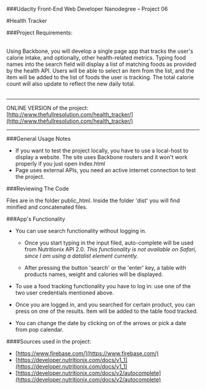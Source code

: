 ###Udacity Front-End Web Developer Nanodegree – Project 06


#Health Tracker



###Project Requirements:

<br>
Using Backbone, you will develop a single page app that tracks the user's calorie intake, and optionally, other health-related metrics. Typing food names into the search field will display a list of matching foods as provided by the health API. Users will be able to select an item from the list, and the item will be added to the list of foods the user is tracking. The total calorie count will also update to reflect the new daily total.
<br><br>

-------

ONLINE  VERSION of the project: [http://www.thefullresolution.com/health_tracker/](http://www.thefullresolution.com/health_tracker/)

-------

###General Usage Notes

- If you want to test the project locally, you have to use a local-host to display a website. The site uses Backbone routers and it won't work properly if you just open index.html
- Page uses external APIs, you need an active internet connection to test the project.



###Reviewing The Code

Files are in the folder public_html. Inside the folder 'dist' you will find minified and concatenated files.



###App's Functionality


- You can use search functionality without logging in.
	- Once you start typing in the input filed, auto-complete will be used from Nutritionix API 2.0.
		*This functionality is not available on Safari, since I am using a datalist element currently.*

	- After pressing the button 'search' or the 'enter' key, a table with products names, weight and calories will be displayed.

- To use a food tracking functionality you have to log in: use one of the two user credentials mentioned above.

- Once you are logged in, and you searched for certain product, you can press on one of the results. Item will be added to the table food tracked.  

- You can change the date by clicking on of the arrows or pick a date from pop calendar.






####Sources used in the project:


- [https://www.firebase.com/](https://www.firebase.com/)
- [https://developer.nutritionix.com/docs/v1_1](https://developer.nutritionix.com/docs/v1_1) 
- [https://developer.nutritionix.com/docs/v2/autocomplete](https://developer.nutritionix.com/docs/v2/autocomplete)